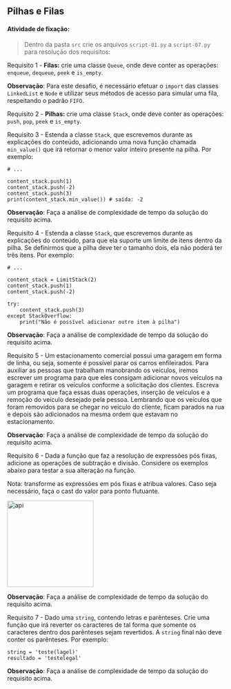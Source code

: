 ## Pilhas e Filas

####  Atividade de fixação:
> Dentro da pasta `src` crie os arquivos `script-01.py` a `script-07.py` para resolução dos requisitos:


Requisito 1 - **Filas:** crie uma classe `Queue`, onde deve conter as operações: `enqueue`, `dequeue`, `peek` e `is_empty`.

**Observação**: Para este desafio, é necessário efetuar o `import` das classes `LinkedList` e `Node` e utilizar seus métodos de acesso para simular uma fila, respeitando o padrão `FIFO`.


Requisito 2 - **Pilhas:** crie uma classe `Stack`, onde deve conter as operações: `push`, `pop`, `peek` e `is_empty`.

Requisito 3 - Estenda a classe `Stack`, que escrevemos durante as explicações do conteúdo, adicionando uma nova função chamada `min_value()` que irá retornar o menor valor inteiro presente na pilha. Por exemplo:

```
# ...

content_stack.push(1)
content_stack.push(-2)
content_stack.push(3)
print(content_stack.min_value()) # saída: -2
```

**Observação**: Faça a análise de complexidade de tempo da solução do requisito acima.


Requisito 4 - Estenda a classe `Stack`, que escrevemos durante as explicações do conteúdo, para que ela suporte um limite de itens dentro da pilha. Se definirmos que a pilha deve ter o tamanho dois, ela não poderá ter três itens. Por exemplo:

```
# ...

content_stack = LimitStack(2)
content_stack.push(1)
content_stack.push(-2)

try:
    content_stack.push(3)
except StackOverflow:
    print("Não é possível adicionar outro item à pilha")
```
**Observação**: Faça a análise de complexidade de tempo da solução do requisito acima.

Requisito 5 - Um estacionamento comercial possui uma garagem em forma de linha, ou seja, somente é possível parar os carros enfileirados. Para auxiliar as pessoas que trabalham manobrando os veículos, iremos escrever um programa para que eles consigam adicionar novos veículos na garagem e retirar os veículos conforme a solicitação dos clientes. Escreva um programa que faça essas duas operações, inserção de veículos e a remoção do veículo desejado pela pessoa. Lembrando que os veículos que foram removidos para se chegar no veículo do cliente, ficam parados na rua e depois são adicionados na mesma ordem que estavam no estacionamento.

**Observação**: Faça a análise de complexidade de tempo da solução do requisito acima.

Requisito 6 - Dada a função que faz a resolução de expressões pós fixas, adicione as operações de subtração e divisão. Considere os exemplos abaixo para testar a sua alteração na função.

Nota: transforme as expressões em pós fixas e atribua valores. Caso seja necessário, faça o cast do valor para ponto flutuante.

<img alt="api" src=“./“list_math.png width="200px"/>

**Observação**: Faça a análise de complexidade de tempo da solução do requisito acima.

Requisito 7 - Dado uma `string`, contendo letras e parênteses. Crie uma função que irá reverter os caracteres de tal forma que somente os caracteres dentro dos parênteses sejam revertidos. A `string` final não deve conter os parênteses. Por exemplo:

```
string = 'teste(lagel)'
resultado = 'testelegal'
```

**Observação**: Faça a análise de complexidade de tempo da solução do requisito acima.


